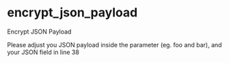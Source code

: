 # encrypt_json_payload
Encrypt JSON Payload

Please adjust you JSON payload inside the parameter (eg. foo and bar), and your JSON field in line 38
